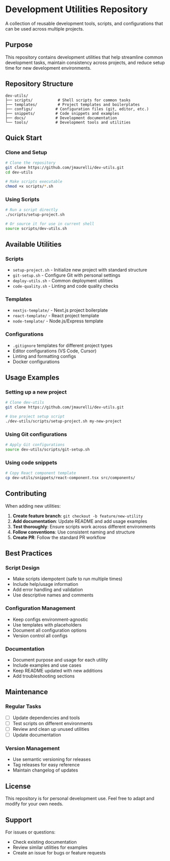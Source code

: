 # Development Utilities Repository

A collection of reusable development tools, scripts, and configurations that can be used across multiple projects.

## Purpose

This repository contains development utilities that help streamline common development tasks, maintain consistency across projects, and reduce setup time for new development environments.

## Repository Structure

```
dev-utils/
├── scripts/           # Shell scripts for common tasks
├── templates/         # Project templates and boilerplates
├── configs/          # Configuration files (git, editor, etc.)
├── snippets/         # Code snippets and examples
├── docs/             # Development documentation
└── tools/            # Development tools and utilities
```

## Quick Start

### Clone and Setup
```bash
# Clone the repository
git clone https://github.com/jmaurelli/dev-utils.git
cd dev-utils

# Make scripts executable
chmod +x scripts/*.sh
```

### Using Scripts
```bash
# Run a script directly
./scripts/setup-project.sh

# Or source it for use in current shell
source scripts/dev-utils.sh
```

## Available Utilities

### Scripts
- `setup-project.sh` - Initialize new project with standard structure
- `git-setup.sh` - Configure Git with personal settings
- `deploy-utils.sh` - Common deployment utilities
- `code-quality.sh` - Linting and code quality checks

### Templates
- `nextjs-template/` - Next.js project boilerplate
- `react-template/` - React project template
- `node-template/` - Node.js/Express template

### Configurations
- `.gitignore` templates for different project types
- Editor configurations (VS Code, Cursor)
- Linting and formatting configs
- Docker configurations

## Usage Examples

### Setting up a new project
```bash
# Clone dev-utils
git clone https://github.com/jmaurelli/dev-utils.git

# Use project setup script
./dev-utils/scripts/setup-project.sh my-new-project
```

### Using Git configurations
```bash
# Apply Git configurations
source dev-utils/scripts/git-setup.sh
```

### Using code snippets
```bash
# Copy React component template
cp dev-utils/snippets/react-component.tsx src/components/
```

## Contributing

When adding new utilities:

1. **Create feature branch**: `git checkout -b feature/new-utility`
2. **Add documentation**: Update README and add usage examples
3. **Test thoroughly**: Ensure scripts work across different environments
4. **Follow conventions**: Use consistent naming and structure
5. **Create PR**: Follow the standard PR workflow

## Best Practices

### Script Design
- Make scripts idempotent (safe to run multiple times)
- Include help/usage information
- Add error handling and validation
- Use descriptive names and comments

### Configuration Management
- Keep configs environment-agnostic
- Use templates with placeholders
- Document all configuration options
- Version control all configs

### Documentation
- Document purpose and usage for each utility
- Include examples and use cases
- Keep README updated with new additions
- Add troubleshooting sections

## Maintenance

### Regular Tasks
- [ ] Update dependencies and tools
- [ ] Test scripts on different environments
- [ ] Review and clean up unused utilities
- [ ] Update documentation

### Version Management
- Use semantic versioning for releases
- Tag releases for easy reference
- Maintain changelog of updates

## License

This repository is for personal development use. Feel free to adapt and modify for your own needs.

## Support

For issues or questions:
- Check existing documentation
- Review similar utilities for examples
- Create an issue for bugs or feature requests 